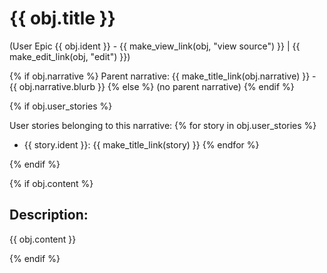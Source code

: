 # {{ obj.title }}
(User Epic {{ obj.ident }} - {{ make_view_link(obj, "view source") }} | {{ make_edit_link(obj, "edit") }})

{% if obj.narrative %}
Parent narrative: {{ make_title_link(obj.narrative) }} - {{ obj.narrative.blurb }}
{% else %}
(no parent narrative)
{% endif %}

{% if obj.user_stories %}

User stories belonging to this narrative:
{% for story in obj.user_stories %}
* {{ story.ident }}: {{ make_title_link(story) }}
{% endfor %}

{% endif %}

{% if obj.content %}

## Description:

{{ obj.content }}

{% endif %}
